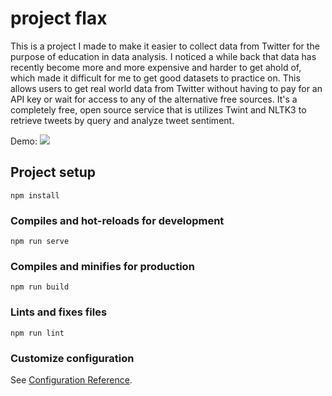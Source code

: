 # project flax

This is a project I made to make it easier to collect data from Twitter for the purpose of education in data analysis. I noticed a while back that data has recently become more and more expensive and harder to get ahold of, which made it difficult for me to get good datasets to practice on. This allows users to get real world data from Twitter without having to pay for an API key or wait for access to any of the alternative free sources. It's a completely free, open source service that is utilizes  Twint and NLTK3 to retrieve tweets by query and analyze tweet sentiment.

Demo:
![](https://github.com/gljusty/flax/blob/main/flax-demo.gif)



## Project setup
```
npm install
```

### Compiles and hot-reloads for development
```
npm run serve
```

### Compiles and minifies for production
```
npm run build
```

### Lints and fixes files
```
npm run lint
```

### Customize configuration
See [Configuration Reference](https://cli.vuejs.org/config/).

